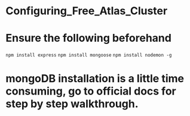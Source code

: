 # Configuring_Free_Atlas_Cluster
# Ensure the following beforehand

```npm install express```
```npm install mongoose```
```npm install nodemon -g```

# mongoDB installation is a little time consuming, go to official docs for step by step walkthrough.
